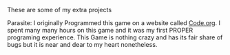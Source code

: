 These are some of my extra projects

Parasite:
  I originally Programmed this game on a website called [Code.org](https://studio.code.org/home). I spent many many hours on this game and it was my first PROPER programing experience.
  This Game is nothing crazy and has its fair share of bugs but it is near and dear to my heart nonetheless.
